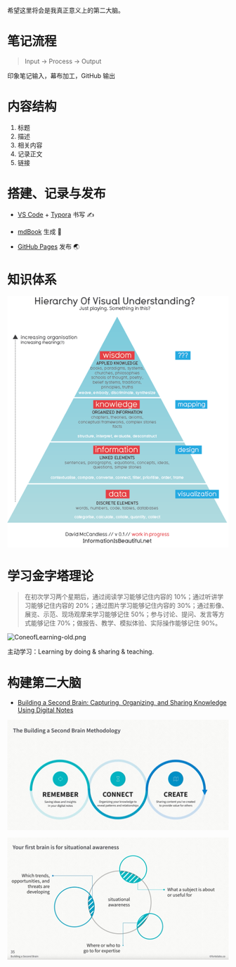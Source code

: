 希望这里将会是我真正意义上的第二大脑。

# 笔记流程

> Input -> Process -> Output

印象笔记输入，幕布加工，GitHub 输出

# 内容结构

1. 标题
2. 描述
3. 相关内容
4. 记录正文
5. 链接

# 搭建、记录与发布

- [VS Code](https://code.visualstudio.com/) + [Typora](https://typora.io/) 书写 ✍️
- [mdBook](https://github.com/rust-lang/mdBook) 生成 🧰

- [GitHub Pages](https://pages.github.com/) 发布 🌏

# 知识体系

![Knowledge Hierachy](./assets/knowledge_hierarchy.png)

# 学习金字塔理论

> 在初次学习两个星期后，通过阅读学习能够记住内容的 10%；通过听讲学习能够记住内容的 20%；通过图片学习能够记住内容的 30%；通过影像、展览、示范、现场观摩来学习能够记住 50%；参与讨论、提问、发言等方式能够记住 70%；做报告、教学、模拟体验、实际操作能够记住 90%。

![ConeofLearning-old.png](https://firebasestorage.googleapis.com/v0/b/gitbook-28427.appspot.com/o/assets%2F-LM0VlyiSvOLlFnC9s6P%2F-LM0W1zjL7sigYL0vPRc%2F-LM0W2Q27M_OQ6cLuiyT%2FConeofLearning-old.png?generation=1536549997254490&alt=media)

主动学习：Learning by doing & sharing & teaching.

# 构建第二大脑

- [Building a Second Brain: Capturing, Organizing, and Sharing Knowledge Using Digital Notes](https://www.youtube.com/watch?v=SjZSy8s2VEE)

![构建第二大脑](./assets/building_second_brain_methodology.jpg)

![第一大脑](./assets/first_brain_for_situational_awareness.jpg)
